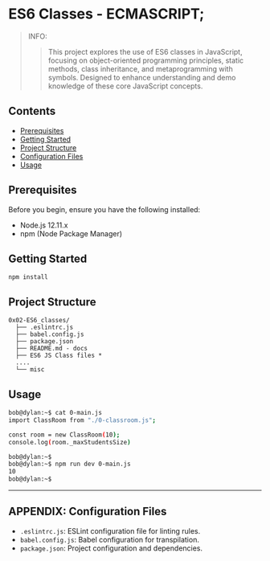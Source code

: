 # ES6 Classes - ECMASCRIPT;

> INFO:  
>> This project explores the use of ES6 classes in JavaScript, focusing on object-oriented programming principles, static methods, class inheritance, and metaprogramming with symbols. Designed to enhance understanding and demo knowledge of these core JavaScript concepts.


## Contents

- [Prerequisites](#prerequisites)
- [Getting Started](#getting-started)
- [Project Structure](#project-structure)
- [Configuration Files](#appendix-configuration-files)
- [Usage](#usage)


## Prerequisites

Before you begin, ensure you have the following installed:

- Node.js 12.11.x
- npm (Node Package Manager)


## Getting Started

```npm install```

## Project Structure

```
0x02-ES6_classes/
  ├── .eslintrc.js
  ├── babel.config.js
  ├── package.json
  ├── README.md - docs
  ├── ES6 JS Class files *
  ....
  └── misc
```


## Usage

```bash
bob@dylan:~$ cat 0-main.js
import ClassRoom from "./0-classroom.js";

const room = new ClassRoom(10);
console.log(room._maxStudentsSize)

bob@dylan:~$ 
bob@dylan:~$ npm run dev 0-main.js 
10
bob@dylan:~$ 
```

---
## APPENDIX: Configuration Files
- `.eslintrc.js`: ESLint configuration file for linting rules.
- `babel.config.js`: Babel configuration for transpilation.
- `package.json`: Project configuration and dependencies.
